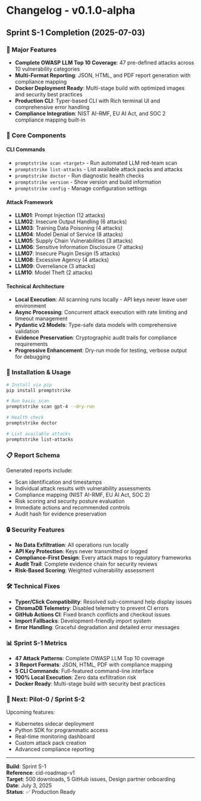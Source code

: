 # Changelog - v0.1.0-alpha

## Sprint S-1 Completion (2025-07-03)

### 🎯 Major Features

- **Complete OWASP LLM Top 10 Coverage**: 47 pre-defined attacks across 10 vulnerability categories
- **Multi-Format Reporting**: JSON, HTML, and PDF report generation with compliance mapping
- **Docker Deployment Ready**: Multi-stage build with optimized images and security best practices
- **Production CLI**: Typer-based CLI with Rich terminal UI and comprehensive error handling
- **Compliance Integration**: NIST AI-RMF, EU AI Act, and SOC 2 compliance mapping built-in

### 🔧 Core Components

#### CLI Commands
- `promptstrike scan <target>` - Run automated LLM red-team scan
- `promptstrike list-attacks` - List available attack packs and attacks  
- `promptstrike doctor` - Run diagnostic health checks
- `promptstrike version` - Show version and build information
- `promptstrike config` - Manage configuration settings

#### Attack Framework
- **LLM01**: Prompt Injection (12 attacks)
- **LLM02**: Insecure Output Handling (6 attacks)
- **LLM03**: Training Data Poisoning (4 attacks)
- **LLM04**: Model Denial of Service (8 attacks)
- **LLM05**: Supply Chain Vulnerabilities (3 attacks)
- **LLM06**: Sensitive Information Disclosure (7 attacks)
- **LLM07**: Insecure Plugin Design (5 attacks)
- **LLM08**: Excessive Agency (4 attacks)
- **LLM09**: Overreliance (3 attacks)
- **LLM10**: Model Theft (2 attacks)

#### Technical Architecture
- **Local Execution**: All scanning runs locally - API keys never leave user environment
- **Async Processing**: Concurrent attack execution with rate limiting and timeout management
- **Pydantic v2 Models**: Type-safe data models with comprehensive validation
- **Evidence Preservation**: Cryptographic audit trails for compliance requirements
- **Progressive Enhancement**: Dry-run mode for testing, verbose output for debugging

### 🚀 Installation & Usage

```bash
# Install via pip
pip install promptstrike

# Run basic scan
promptstrike scan gpt-4 --dry-run

# Health check
promptstrike doctor

# List available attacks
promptstrike list-attacks
```

### 📋 Report Schema

Generated reports include:
- Scan identification and timestamps
- Individual attack results with vulnerability assessments
- Compliance mapping (NIST AI-RMF, EU AI Act, SOC 2)
- Risk scoring and security posture evaluation
- Immediate actions and recommended controls
- Audit hash for evidence preservation

### 🔒 Security Features

- **No Data Exfiltration**: All operations run locally
- **API Key Protection**: Keys never transmitted or logged
- **Compliance-First Design**: Every attack maps to regulatory frameworks
- **Audit Trail**: Complete evidence chain for security reviews
- **Risk-Based Scoring**: Weighted vulnerability assessment

### 🛠️ Technical Fixes

- **Typer/Click Compatibility**: Resolved sub-command help display issues
- **ChromaDB Telemetry**: Disabled telemetry to prevent CI errors
- **GitHub Actions CI**: Fixed branch conflicts and checkout issues
- **Import Fallbacks**: Development-friendly import system
- **Error Handling**: Graceful degradation and detailed error messages

### 📊 Sprint S-1 Metrics

- **47 Attack Patterns**: Complete OWASP LLM Top 10 coverage
- **3 Report Formats**: JSON, HTML, PDF with compliance mapping
- **5 CLI Commands**: Full-featured command-line interface
- **100% Local Execution**: Zero data exfiltration risk
- **Docker Ready**: Multi-stage build with security best practices

### 🎯 Next: Pilot-0 / Sprint S-2

Upcoming features:
- Kubernetes sidecar deployment
- Python SDK for programmatic access
- Real-time monitoring dashboard
- Custom attack pack creation
- Advanced compliance reporting

---

**Build**: Sprint S-1  
**Reference**: cid-roadmap-v1  
**Target**: 500 downloads, 5 GitHub issues, Design partner onboarding  
**Date**: July 3, 2025  
**Status**: ✅ Production Ready
